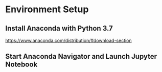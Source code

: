 # Environment Setup

## Install Anaconda with Python 3.7

<https://www.anaconda.com/distribution/#download-section>

## Start Anaconda Navigator and Launch Jupyter Notebook
